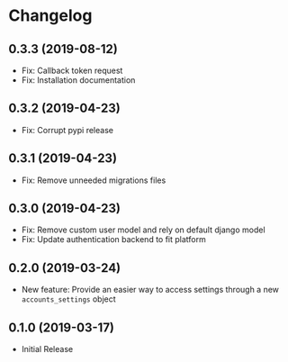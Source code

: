 Changelog
=========

0.3.3 (2019-08-12)
------------------
* Fix: Callback token request
* Fix: Installation documentation

0.3.2 (2019-04-23)
------------------
* Fix: Corrupt pypi release

0.3.1 (2019-04-23)
------------------
* Fix: Remove unneeded migrations files

0.3.0 (2019-04-23)
------------------
* Fix: Remove custom user model and rely on default django model
* Fix: Update authentication backend to fit platform

0.2.0 (2019-03-24)
------------------
* New feature: Provide an easier way to access settings through a new `accounts_settings` object

0.1.0 (2019-03-17)
------------------
* Initial Release